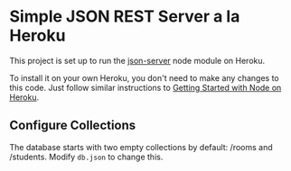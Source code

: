 # Simple JSON REST Server a la Heroku
This project is set up to run the [json-server](https://www.npmjs.com/package/json-server) node module on Heroku.

To install it on your own Heroku, you don't need to make any changes to this code.
Just follow similar instructions to
[Getting Started with Node on Heroku](https://devcenter.heroku.com/articles/getting-started-with-nodejs).

## Configure Collections
The database starts with two empty collections by default: /rooms and /students.
Modify `db.json` to change this.
